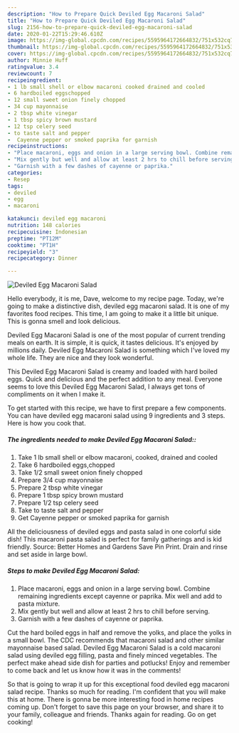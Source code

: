```yaml
---
description: "How to Prepare Quick Deviled Egg Macaroni Salad"
title: "How to Prepare Quick Deviled Egg Macaroni Salad"
slug: 2156-how-to-prepare-quick-deviled-egg-macaroni-salad
date: 2020-01-22T15:29:46.610Z
image: https://img-global.cpcdn.com/recipes/5595964172664832/751x532cq70/deviled-egg-macaroni-salad-recipe-main-photo.jpg
thumbnail: https://img-global.cpcdn.com/recipes/5595964172664832/751x532cq70/deviled-egg-macaroni-salad-recipe-main-photo.jpg
cover: https://img-global.cpcdn.com/recipes/5595964172664832/751x532cq70/deviled-egg-macaroni-salad-recipe-main-photo.jpg
author: Minnie Huff
ratingvalue: 3.4
reviewcount: 7
recipeingredient:
- 1 lb small shell or elbow macaroni cooked drained and cooled
- 6 hardboiled eggschopped
- 12 small sweet onion finely chopped
- 34 cup mayonnaise
- 2 tbsp white vinegar
- 1 tbsp spicy brown mustard
- 12 tsp celery seed
- to taste salt and pepper
-  Cayenne pepper or smoked paprika for garnish
recipeinstructions:
- "Place macaroni, eggs and onion in a large serving bowl. Combine remaining ingredients except cayenne or paprika. Mix well and add to pasta mixture."
- "Mix gently but well and allow at least 2 hrs to chill before serving."
- "Garnish with a few dashes of cayenne or paprika."
categories:
- Resep
tags:
- deviled
- egg
- macaroni

katakunci: deviled egg macaroni
nutrition: 148 calories
recipecuisine: Indonesian
preptime: "PT12M"
cooktime: "PT1H"
recipeyield: "3"
recipecategory: Dinner

---
```



![Deviled Egg Macaroni Salad](https://img-global.cpcdn.com/recipes/5595964172664832/751x532cq70/deviled-egg-macaroni-salad-recipe-main-photo.jpg)

Hello everybody, it is me, Dave, welcome to my recipe page. Today, we're going to make a distinctive dish, deviled egg macaroni salad. It is one of my favorites food recipes. This time, I am going to make it a little bit unique. This is gonna smell and look delicious.

Deviled Egg Macaroni Salad is one of the most popular of current trending meals on earth. It is simple, it is quick, it tastes delicious. It's enjoyed by millions daily. Deviled Egg Macaroni Salad is something which I've loved my whole life. They are nice and they look wonderful.

This Deviled Egg Macaroni Salad is creamy and loaded with hard boiled eggs. Quick and delicious and the perfect addition to any meal. Everyone seems to love this Deviled Egg Macaroni Salad, I always get tons of compliments on it when I make it.


To get started with this recipe, we have to first prepare a few components. You can have deviled egg macaroni salad using 9 ingredients and 3 steps. Here is how you cook that.

##### The ingredients needed to make Deviled Egg Macaroni Salad::

1. Take 1 lb small shell or elbow macaroni, cooked, drained and cooled
1. Take 6 hardboiled eggs,chopped
1. Take 1/2 small sweet onion finely chopped
1. Prepare 3/4 cup mayonnaise
1. Prepare 2 tbsp white vinegar
1. Prepare 1 tbsp spicy brown mustard
1. Prepare 1/2 tsp celery seed
1. Take to taste salt and pepper
1. Get  Cayenne pepper or smoked paprika for garnish


All the deliciousness of deviled eggs and pasta salad in one colorful side dish! This macaroni pasta salad is perfect for family gatherings and is kid friendly. Source: Better Homes and Gardens Save Pin Print. Drain and rinse and set aside in large bowl. 

##### Steps to make Deviled Egg Macaroni Salad:

1. Place macaroni, eggs and onion in a large serving bowl. Combine remaining ingredients except cayenne or paprika. Mix well and add to pasta mixture.
1. Mix gently but well and allow at least 2 hrs to chill before serving.
1. Garnish with a few dashes of cayenne or paprika.


Cut the hard boiled eggs in half and remove the yolks, and place the yolks in a small bowl. The CDC recommends that macaroni salad and other similar mayonnaise based salad. Deviled Egg Macaroni Salad is a cold macaroni salad using deviled egg filling, pasta and finely minced vegetables. The perfect make ahead side dish for parties and potlucks! Enjoy and remember to come back and let us know how it was in the comments! 

So that is going to wrap it up for this exceptional food deviled egg macaroni salad recipe. Thanks so much for reading. I'm confident that you will make this at home. There is gonna be more interesting food in home recipes coming up. Don't forget to save this page on your browser, and share it to your family, colleague and friends. Thanks again for reading. Go on get cooking!
